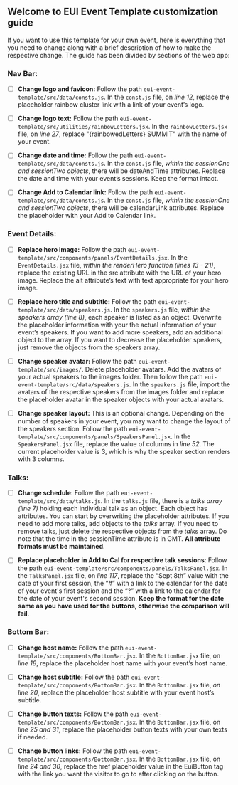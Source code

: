 ## Welcome to EUI Event Template customization guide 

If you want to use this template for your own event, here is everything that you need to change along with a brief description of how to make the respective change. The guide has been divided by sections of the web app:

### Nav Bar:

- [ ] **Change logo and favicon:** Follow the path ```eui-event-template/src/data/consts.js```. In the ```const.js``` file, on _line 12_, replace the placeholder rainbow cluster link with a link of your event’s logo.

- [ ] **Change logo text:** Follow the path ```eui-event-template/src/utilities/rainbowLetters.jsx```. In the ```rainbowLetters.jsx``` file, on _line 27_, replace "{rainbowedLetters} SUMMIT" with the name of your event. 

- [ ] **Change date and time:** Follow the path ```eui-event-template/src/data/consts.js```. In the ```const.js``` file, _within the sessionOne and sessionTwo objects_, there will be dateAndTime attributes. Replace the date and time with your event’s sessions. Keep the format intact.

- [ ] **Change Add to Calendar link:** Follow the path ```eui-event-template/src/data/consts.js```. In the ```const.js``` file, _within the sessionOne and sessionTwo objects_, there will be calendarLink attributes. Replace the placeholder with your Add to Calendar link. 

### Event Details:

- [ ] **Replace hero image:** Follow the path ```eui-event-template/src/components/panels/EventDetails.jsx```. In the ```EventDetails.jsx``` file, _within the renderHero function (lines 13 - 21)_, replace the existing URL in the src attribute with the URL of your hero image. Replace the alt attribute’s text with text appropriate for your hero image. 

- [ ] **Replace hero title and subtitle:** Follow the path ```eui-event-template/src/data/speakers.js```. In the ```speakers.js``` file, _within the speakers array (line 8)_, each speaker is listed as an object. Overwrite the placeholder information with your the actual information of your event’s speakers. If you want to add more speakers, add an additional object to the array. If you want to decrease the placeholder speakers, just remove the objects from the speakers array. 

- [ ] **Change speaker avatar:** Follow the path ```eui-event-template/src/images/```. Delete placeholder avatars. Add the avatars of your actual speakers to the images folder. Then follow the path ```eui-event-template/src/data/speakers.js```. In the ```speakers.js``` file, import the avatars of the respective speakers from the images folder and replace the placeholder avatar in the speaker objects with your actual avatars.

- [ ] **Change speaker layout:** This is an optional change. Depending on the number of speakers in your event, you may want to change the layout of the speakers section. Follow the path ```eui-event-template/src/components/panels/SpeakersPanel.jsx```. In the ```SpeakersPanel.jsx``` file, replace the value of columns in _line 52_. The current placeholder value is 3, which is why the speaker section renders with 3 columns.  

### Talks:

- [ ] **Change schedule**: Follow the path ```eui-event-template/src/data/talks.js```. In the ```talks.js``` file, there is a _talks array (line 7)_ holding each individual talk as an object. Each object has attributes. You can start by overwriting the placeholder attributes. If you need to add more talks, add objects to the _talks_ array. If you need to remove talks, just delete the respective objects from the _talks_ array. Do note that the time in the sessionTime attribute is in GMT. **All attribute formats must be maintained**.

- [ ] **Replace placeholder in Add to Cal for respective talk sessions**: Follow the path ```eui-event-template/src/components/panels/TalksPanel.jsx```. In the ```TalksPanel.jsx``` file, on _line 117_, replace the “Sept 8th” value with the date of your first session, the  “#” with a link to the calendar for the date of your event's first session and the “?” with a link to the calendar for the date of your event's second session. **Keep the format for the date same as you have used for the buttons, otherwise the comparison will fail**.   

### Bottom Bar:
- [ ] **Change host name:** Follow the path ```eui-event-template/src/components/BottomBar.jsx```. In the ```BottomBar.jsx``` file, on _line 18_, replace the placeholder host name with your event’s host name.

- [ ] **Change host subtitle:** Follow the path ```eui-event-template/src/components/BottomBar.jsx```. In the ```BottomBar.jsx``` file, _on line 20_, replace the placeholder host subtitle with your event host’s subtitle.

- [ ] **Change button texts:** Follow the path ```eui-event-template/src/components/BottomBar.jsx```. In the ```BottomBar.jsx``` file, on _line 25 and 31_, replace the placeholder button texts with your own texts if needed.

- [ ] **Change button links:** Follow the path ```eui-event-template/src/components/BottomBar.jsx```. In the ```BottomBar.jsx``` file, on _line 24 and 30_, replace the href placeholder value in the EuiButton tag with the link you want the visitor to go to after clicking on the button.



